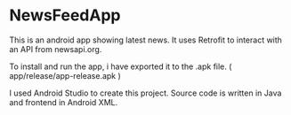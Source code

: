 # NewsFeedApp
This is an android app showing latest news. It uses Retrofit to interact with an API from newsapi.org.

To install and run the app, i have exported it to the .apk file. ( app/release/app-release.apk )

I used Android Studio to create this project. Source code is written in Java and frontend in Android XML.
